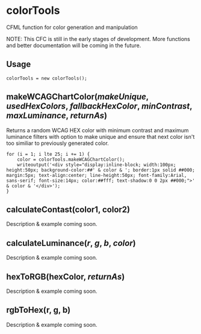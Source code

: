 # colorTools
CFML function for color generation and manipulation

NOTE: This CFC is still in the early stages of development. More functions and better documentation will be coming in the future.

## Usage

```cfscript
colorTools = new colorTools();
```

## makeWCAGChartColor(*makeUnique*, *usedHexColors*, *fallbackHexColor*, *minContrast*, *maxLuminance*, *returnAs*)

Returns a random WCAG HEX color with minimum contrast and maximum luminance filters with option to make unique and ensure that next color isn't too similiar to previously generated color. 

```cfscript
for (i = 1; i lte 25; i += 1) {
	color = colorTools.makeWCAGChartColor();
	writeoutput('<div style="display:inline-block; width:100px; height:50px; background-color:##' & color & '; border:1px solid ##000; margin:5px; text-align:center; line-height:50px; font-family:Arial, sans-serif; font-size:14px; color:##fff; text-shadow:0 0 2px ##000;">' & color & '</div>');
}
```

## calculateContast(color1, color2) 

Description & example coming soon.

## calculateLuminance(*r*, *g*, *b*, *color*)

Description & example coming soon.

## hexToRGB(hexColor, *returnAs*)

Description & example coming soon.

## rgbToHex(r, g, b)

Description & example coming soon.
